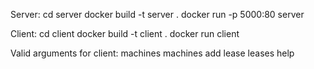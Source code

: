 Server:
cd server
docker build -t server .
docker run -p 5000:80 server

Client:
cd client
docker build -t client .
docker run client <arguments>

Valid arguments for client:
machines 
machines <platform>
add <ip> <name> <platform>
lease <platform> <minutes>
leases
help